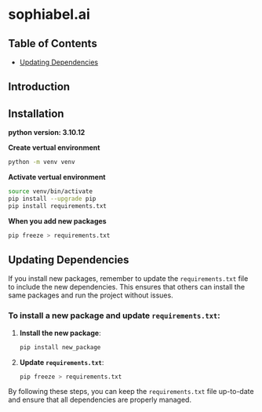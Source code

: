 # sophiabel.ai

## Table of Contents

- [Updating Dependencies](#updating-dependencies)

## Introduction

## Installation

**python version: 3.10.12**

**Create vertual environment**

```bash
python -m venv venv
```

**Activate vertual environment**

```bash
source venv/bin/activate
pip install --upgrade pip
pip install requirements.txt
```

**When you add new packages**

```bash
pip freeze > requirements.txt
```

## Updating Dependencies

If you install new packages, remember to update the `requirements.txt` file to include the new dependencies. This ensures that others can install the same packages and run the project without issues.

### To install a new package and update `requirements.txt`:

1. **Install the new package**:

   ```bash
   pip install new_package
   ```

2. **Update `requirements.txt`**:
   ```bash
   pip freeze > requirements.txt
   ```

By following these steps, you can keep the `requirements.txt` file up-to-date and ensure that all dependencies are properly managed.
